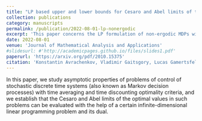 ```yaml
---
title: "LP based upper and lower bounds for Cesaro and Abel limits of the optimal values in problems of control of stochastic discrete time systems"
collection: publications
category: manuscripts
permalink: /publication/2022-08-01-lp-nonergodic
excerpt: 'This paper concerns the LP formulation of non-ergodic MDPs with time averaging and time discounting criteria.'
date: 2022-08-01
venue: 'Journal of Mathematical Analysis and Applications'
#slidesurl: #'http://academicpages.github.io/files/slides1.pdf'
paperurl: 'https://arxiv.org/pdf/2010.15375'
citation: 'Konstantin Avrachenkov, Vladimir Gaitsgory, Lucas Gamertsfelder. (2022). &quot;LP based upper and lower bounds for Cesaro and Abel limits of the optimal values in problems of control of stochastic discrete time systems.&quot; <i>Journal of Mathematical Analysis and Applications</i>. 512(1).'
---
```


In this paper, we study asymptotic properties of problems of control of stochastic discrete time systems (also known as Markov decision processes) with time averaging and time discounting optimality criteria, and we establish that the Cesaro and Abel limits of the optimal values in such problems can be evaluated with the help of a certain infinite-dimensional linear programming problem and its dual.